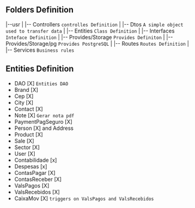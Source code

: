 ## Folders Definition
|--usr
| |-- Controllers `controlles Definition`
| |-- Dtos `A simple object used to transfer data`
| |-- Entities `Class Definition`
| |-- Interfaces `Inteface Definition`
| |-- Provides/Storage `Provides Definiton`
| |-- Provides/Storage/pg `Provides PostgreSQL`
| |-- Routes `Routes Definition`
| |-- Services `Business rules`

## Entities Definition
- DAO               [X] `Entities DAO`
- Brand             [X]
- Cep               [X]
- City              [X]
- Contact           [X]
- Note              [X] `Gerar nota pdf`
- PaymentPagSeguro  [X]
- Person            [X] and Address
- Product           [X]
- Sale              [X]
- Sector            [X]
- User              [X]
- Contabilidade     [x]
- Despesas          [x]
- ContasPagar       [X]
- ContasReceber     [X]
- ValsPagos         [X]
- ValsRecebidos     [X]
- CaixaMov          [X] `triggers on ValsPagos and ValsRecebidos`